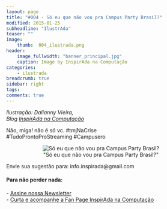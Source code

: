 ```yaml
---
layout: page
title: "#004 - Só eu que não vou pra Campus Party Brasil?"
modified: 2015-01-25
subheadline: "IlustrAda"
teaser: ""
image:
    thumb:  004_ilustrada.png
header:
    image_fullwidth: "banner_principal.jpg"
    caption: Image by InspirAda na Computação
categories:
    - ilustrada
breadcrumb: true
sidebar: right  
tags:
comments: true  
---
```


<p style='font-style:italic;'>Ilustração: Dalianny Vieira, <br />Blog <a href="http://inspiradanacomputacao.com/" target="_blank">InspirAda na Computação</a></p>
<p>Não, miga! não é só vc. #tmjNaCrise <br />
#TudoProntoProStreaming #Campusero</p>
<div align="center">
    <figure>
        <img src="http://inspiradanacomputacao.github.io/images/004_ilustrada.png" alt="Só eu que não vou pra Campus Party Brasil?">
        <figcaption>"Só eu que não vou pra Campus Party Brasil?"</figcaption>
    </figure>
</div>

<p>Envie sua sugestão para: info.inspirada@gmail.com<p/>

<h4> Para não perder nada: </h4>
<p>
- <a href="http://inspiradanacomputacao.us11.list-manage1.com/subscribe?u=e6a849e909bc803ed73b456c2&id=a85bc7db3b" target="_blank">Assine nossa Newsletter</a> <br />
- <a href="https://www.facebook.com/InspiradaNaComputacao" target="_blank">Curta e acompanhe a Fan Page InspirAda na Computação</a><br />
</p>
